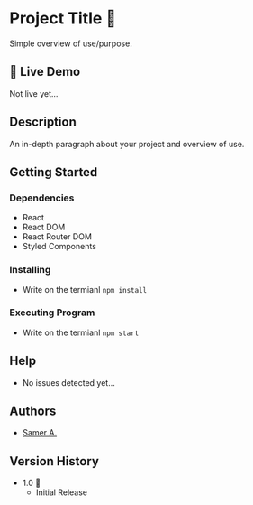 # Project Title 🚀

Simple overview of use/purpose.

## 🔴 Live Demo

Not live yet...

## Description

An in-depth paragraph about your project and overview of use.

## Getting Started

### Dependencies

- React
- React DOM
- React Router DOM
- Styled Components

### Installing

- Write on the termianl `npm install`

### Executing Program

- Write on the termianl `npm start`

## Help

- No issues detected yet...

## Authors

- [Samer A.](https://cleversamer.web.app/)

## Version History

- 1.0 🚀
  - Initial Release

